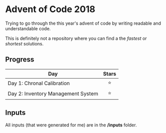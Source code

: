 # Advent of Code 2018 
Trying to go through the this year's advent of code by writing readable and understandable code.

This is definitely not a repository where you can find a the _fastest_ or _shortest_ solutions. 

## Progress

| Day | Stars | 
|---|:---:|
| Day 1: Chronal Calibration | ⭐️  |
| Day 2: Inventory Management System | ⭐️  |

## Inputs

All inputs (that were generated for me) are in the **/inputs** folder.
